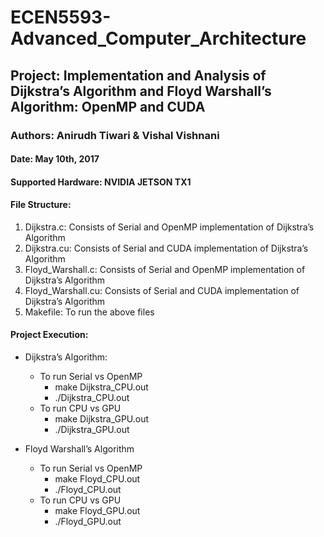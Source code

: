 # ECEN5593-Advanced_Computer_Architecture #

## Project: Implementation and Analysis of Dijkstra’s Algorithm and Floyd Warshall’s Algorithm: OpenMP and CUDA ##

### Authors: Anirudh Tiwari & Vishal Vishnani ###

#### Date: May 10th, 2017 ####

#### Supported Hardware: NVIDIA JETSON TX1 ####

#### File Structure: ####
1.	Dijkstra.c: Consists of Serial and OpenMP implementation of Dijkstra’s Algorithm
2.	Dijkstra.cu: Consists of Serial and CUDA implementation of Dijkstra’s Algorithm
3.	Floyd_Warshall.c: Consists of Serial and OpenMP implementation of Dijkstra’s Algorithm
4.	Floyd_Warshall.cu: Consists of Serial and CUDA implementation of Dijkstra’s Algorithm
5.	Makefile: To run the above files

#### Project Execution: ####
* Dijkstra’s Algorithm: 
  * To run Serial vs OpenMP
    *	make Dijkstra_CPU.out
    * ./Dijkstra_CPU.out
  * To run CPU vs GPU
    *	make Dijkstra_GPU.out
    *	./Dijkstra_GPU.out

* Floyd Warshall’s Algorithm
  * To run Serial vs OpenMP
    * make Floyd_CPU.out
    * ./Floyd_CPU.out
  * To run CPU vs GPU
    * make Floyd_GPU.out
    * ./Floyd_GPU.out
